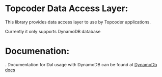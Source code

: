 # Topcoder Data Access Layer:
This library provides data access layer to use by Topcoder applications.

Currently it only supports DynamoDB database

# Documenation:
. Documentation for Dal usage with DynamoDB can be found at [DynamoDb docs](docs/DynamoDB.md)

